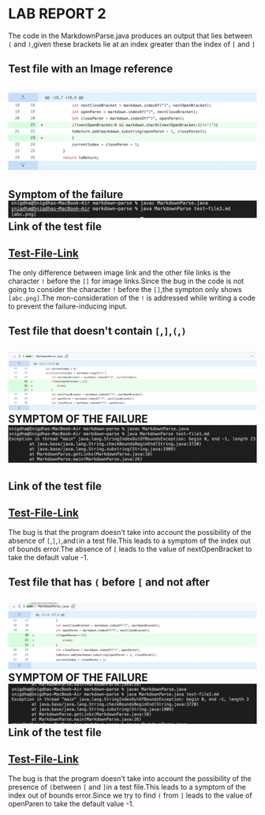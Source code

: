 # LAB REPORT 2
The code in the MarkdownParse.java produces an output that lies between `(` and `)`,given these brackets lie at an index greater than the index of `[` and `]`
## Test file with an **Image reference**
![Image](imageref.png)
----
**Symptom of the failure**
![Image](Terminalimage.pnG)
**Link of the test file**
---
[Test-File-Link](test-file3.md)
---
The only difference between image link and the other file links is the character `!` before the `[]` for image links.Since the bug in the code is not going to consider the character `!` before the `[]`,the sympton only shows `[abc.png]`.The mon-consideration of the `!` is addressed while writing a code to prevent the failure-inducing input.

## Test file that doesn't contain `[`,`]`,`(`,`)`
![Image](nobracket.png)
SYMPTOM OF THE FAILURE 
![Image](abcd.png)
---
**Link of the test file**
---
[Test-File-Link](test-file1.md)
---
The bug is that the program doesn't take into account the possibility of the absence of `[`,`]`,`)`,and`(`in a test file.This leads to a symptom of the index out of bounds error.The absence of `[` leads to the value of nextOpenBracket to take the default value -1.
## Test file that has `(` before `[` and not after
![Image](nobracket2.png)
SYMPTOM OF THE FAILURE 
![Image](Terminaloutput-oob.png)
**Link of the test file**
---
[Test-File-Link](test-file2.md)
---
The bug is that the program doesn't take into account the possibility of the presence of `(`between `[` and `]`in a test file.This leads to a symptom of the index out of bounds error.Since we try to find `(` from `]` leads to the value of openParen to take the default value -1.